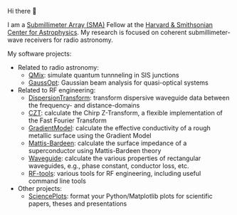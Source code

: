 Hi there 👋

I am a [Submillimeter Array (SMA)](https://www.cfa.harvard.edu/sma/) Fellow at the [Harvard & Smithsonian Center for Astrophysics](https://www.cfa.harvard.edu/). My research is focused on coherent submillimeter-wave receivers for radio astronomy.

My software projects:

- Related to radio astronomy:
    - [QMix](https://github.com/garrettj403/QMix): simulate quantum tunnneling in SIS junctions
    - [GaussOpt](https://github.com/garrettj403/GaussOpt): Gaussian beam analysis for quasi-optical systems
- Related to RF engineering:
    - [DispersionTransform](https://github.com/garrettj403/DispersionTransform): transform dispersive waveguide data between the frequency- and distance-domains
    - [CZT](https://github.com/garrettj403/CZT): calculate the Chirp Z-Transform, a flexible implementation of the Fast Fourier Transform
    - [GradientModel](https://github.com/garrettj403/GradientModel): calculate the effective conductivity of a rough metallic surface using the Gradient Model
    - [Mattis-Bardeen](https://github.com/garrettj403/Mattis-Bardeen): calculate the surface impedance of a superconductor using Mattis-Bardeen theory
    - [Waveguide](https://github.com/garrettj403/Waveguide): calculate the various properties of rectangular waveguides, e.g., phase constant, conductor loss, etc.
    - [RF-tools](https://github.com/garrettj403/RF-tools): various tools for RF engineering, including useful command line tools
- Other projects:
    - [SciencePlots](https://github.com/garrettj403/SciencePlots): format your Python/Matplotlib plots for scientific papers, theses and presentations

